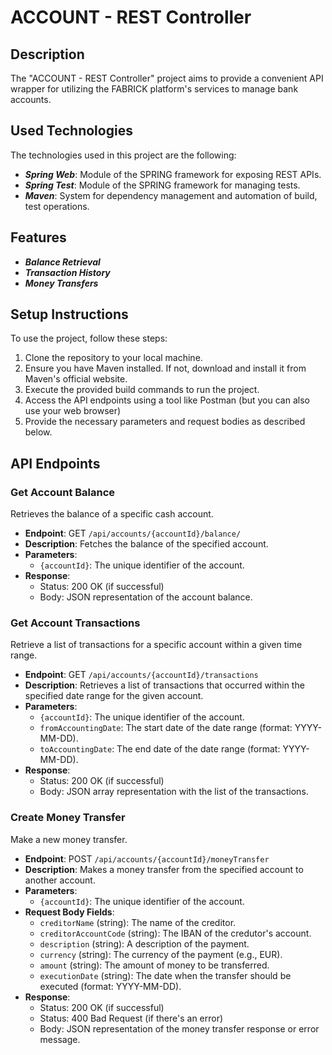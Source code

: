 # ACCOUNT - REST Controller

## Description

The "ACCOUNT - REST Controller" project aims to provide a convenient API wrapper for utilizing the FABRICK platform's services to manage bank accounts.

## Used Technologies

The technologies used in this project are the following:

- ***Spring Web***: Module of the SPRING framework for exposing REST APIs.
- ***Spring Test***: Module of the SPRING framework for managing tests.
- ***Maven***: System for dependency management and automation of build, test operations.

## Features

- ***Balance Retrieval***
- ***Transaction History***
- ***Money Transfers***

## Setup Instructions
To use the project, follow these steps:

1. Clone the repository to your local machine.
2. Ensure you have Maven installed. If not, download and install it from Maven's official website.
3. Execute the provided build commands to run the project.
4. Access the API endpoints using a tool like Postman (but you can also use your web browser)
5. Provide the necessary parameters and request bodies as described below.

## API Endpoints
### Get Account Balance
Retrieves the balance of a specific cash account.

- **Endpoint**: GET `/api/accounts/{accountId}/balance/` 
- **Description**: Fetches the balance of the specified account.
- **Parameters**:
    - `{accountId}`: The unique identifier of the account.
- **Response**:
    - Status: 200 OK (if successful)
    - Body: JSON representation of the account balance.

### Get Account Transactions

Retrieve a list of transactions for a specific account within a given time range.

- **Endpoint**: GET `/api/accounts/{accountId}/transactions`
- **Description**: Retrieves a list of transactions that occurred within the specified date range for the given account.
- **Parameters**:
    - `{accountId}`: The unique identifier of the account.
    - `fromAccountingDate`: The start date of the date range (format: YYYY-MM-DD).
    - `toAccountingDate`: The end date of the date range (format: YYYY-MM-DD).
- **Response**:
    - Status: 200 OK (if successful)
    - Body: JSON array representation with the list of the transactions.

### Create Money Transfer

Make a new money transfer.

- **Endpoint**: POST `/api/accounts/{accountId}/moneyTransfer`
- **Description**: Makes a money transfer from the specified account to another account.
- **Parameters**:
    - `{accountId}`: The unique identifier of the account.
- **Request Body Fields**:
  - `creditorName` (string): The name of the creditor.
  - `creditorAccountCode` (string): The IBAN of the credutor's account.
  - `description` (string): A description of the payment.
  - `currency` (string): The currency of the payment (e.g., EUR).
  - `amount` (string): The amount of money to be transferred.
  - `executionDate` (string): The date when the transfer should be executed (format: YYYY-MM-DD).
- **Response**:
  - Status: 200 OK (if successful)
  - Status: 400 Bad Request (if there's an error)
  - Body: JSON representation of the money transfer response or error message.

